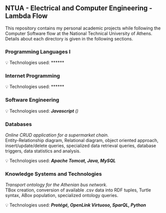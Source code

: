 ## NTUA - Electrical and Computer Engineering - Lambda Flow

This repository contains my personal academic projects while following the Computer Software flow at the National Technical University of Athens. Details about each directory is given in the following sections.

### Programming Languages I

:bulb: Technologies used: ******

### Internet Programming

:bulb: Technologies used: ******

### Software Engineering

:bulb: Technologies used: ***Javascript*** _()_

### Databases
_Online CRUD application for a supermarket chain._  
Entity-Relationship diagram, Relational diagram, object oriented approach, insert/update/delete queries, specialized data retrieval queries, database triggers, data statistics and analysis.

:bulb: Technologies used: ***Apache Tomcat, Java, MySQL***

### Knowledge Systems and Technologies
_Transport ontology for the Athenian bus network._  
TBox creation, conversion of available .csv data into RDF tuples, Turtle syntax, ABox population, specialized ontology queries.

:bulb: Technologies used: ***Protégé, OpenLink Virtuoso, SparQL, Python***